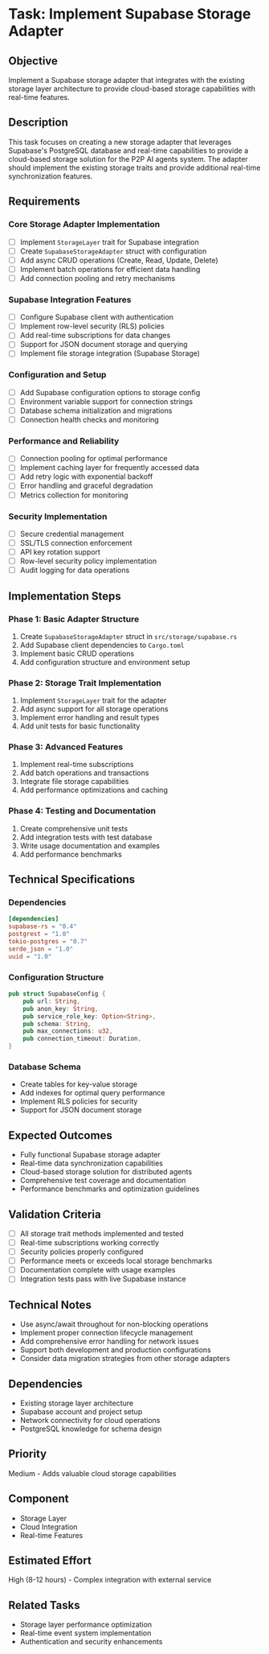 # Task: Implement Supabase Storage Adapter

## Objective
Implement a Supabase storage adapter that integrates with the existing storage layer architecture to provide cloud-based storage capabilities with real-time features.

## Description
This task focuses on creating a new storage adapter that leverages Supabase's PostgreSQL database and real-time capabilities to provide a cloud-based storage solution for the P2P AI agents system. The adapter should implement the existing storage traits and provide additional real-time synchronization features.

## Requirements

### Core Storage Adapter Implementation
- [ ] Implement `StorageLayer` trait for Supabase integration
- [ ] Create `SupabaseStorageAdapter` struct with configuration
- [ ] Add async CRUD operations (Create, Read, Update, Delete)
- [ ] Implement batch operations for efficient data handling
- [ ] Add connection pooling and retry mechanisms

### Supabase Integration Features
- [ ] Configure Supabase client with authentication
- [ ] Implement row-level security (RLS) policies
- [ ] Add real-time subscriptions for data changes
- [ ] Support for JSON document storage and querying
- [ ] Implement file storage integration (Supabase Storage)

### Configuration and Setup
- [ ] Add Supabase configuration options to storage config
- [ ] Environment variable support for connection strings
- [ ] Database schema initialization and migrations
- [ ] Connection health checks and monitoring

### Performance and Reliability
- [ ] Connection pooling for optimal performance
- [ ] Implement caching layer for frequently accessed data
- [ ] Add retry logic with exponential backoff
- [ ] Error handling and graceful degradation
- [ ] Metrics collection for monitoring

### Security Implementation
- [ ] Secure credential management
- [ ] SSL/TLS connection enforcement
- [ ] API key rotation support
- [ ] Row-level security policy implementation
- [ ] Audit logging for data operations

## Implementation Steps

### Phase 1: Basic Adapter Structure
1. Create `SupabaseStorageAdapter` struct in `src/storage/supabase.rs`
2. Add Supabase client dependencies to `Cargo.toml`
3. Implement basic CRUD operations
4. Add configuration structure and environment setup

### Phase 2: Storage Trait Implementation
1. Implement `StorageLayer` trait for the adapter
2. Add async support for all storage operations
3. Implement error handling and result types
4. Add unit tests for basic functionality

### Phase 3: Advanced Features
1. Implement real-time subscriptions
2. Add batch operations and transactions
3. Integrate file storage capabilities
4. Add performance optimizations and caching

### Phase 4: Testing and Documentation
1. Create comprehensive unit tests
2. Add integration tests with test database
3. Write usage documentation and examples
4. Add performance benchmarks

## Technical Specifications

### Dependencies
```toml
[dependencies]
supabase-rs = "0.4"
postgrest = "1.0"
tokio-postgres = "0.7"
serde_json = "1.0"
uuid = "1.0"
```

### Configuration Structure
```rust
pub struct SupabaseConfig {
    pub url: String,
    pub anon_key: String,
    pub service_role_key: Option<String>,
    pub schema: String,
    pub max_connections: u32,
    pub connection_timeout: Duration,
}
```

### Database Schema
- Create tables for key-value storage
- Add indexes for optimal query performance
- Implement RLS policies for security
- Support for JSON document storage

## Expected Outcomes
- Fully functional Supabase storage adapter
- Real-time data synchronization capabilities
- Cloud-based storage solution for distributed agents
- Comprehensive test coverage and documentation
- Performance benchmarks and optimization guidelines

## Validation Criteria
- [ ] All storage trait methods implemented and tested
- [ ] Real-time subscriptions working correctly
- [ ] Security policies properly configured
- [ ] Performance meets or exceeds local storage benchmarks
- [ ] Documentation complete with usage examples
- [ ] Integration tests pass with live Supabase instance

## Technical Notes
- Use async/await throughout for non-blocking operations
- Implement proper connection lifecycle management
- Add comprehensive error handling for network issues
- Support both development and production configurations
- Consider data migration strategies from other storage adapters

## Dependencies
- Existing storage layer architecture
- Supabase account and project setup
- Network connectivity for cloud operations
- PostgreSQL knowledge for schema design

## Priority
Medium - Adds valuable cloud storage capabilities

## Component
- Storage Layer
- Cloud Integration
- Real-time Features

## Estimated Effort
High (8-12 hours) - Complex integration with external service

## Related Tasks
- Storage layer performance optimization
- Real-time event system implementation
- Authentication and security enhancements
